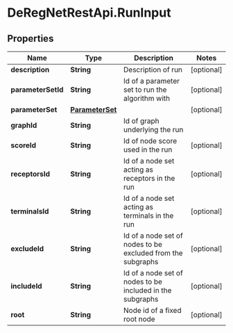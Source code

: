 # DeRegNetRestApi.RunInput

## Properties
Name | Type | Description | Notes
------------ | ------------- | ------------- | -------------
**description** | **String** | Description of run | [optional] 
**parameterSetId** | **String** | Id of a parameter set to run the algorithm with | [optional] 
**parameterSet** | [**ParameterSet**](ParameterSet.md) |  | [optional] 
**graphId** | **String** | Id of graph underlying the run | 
**scoreId** | **String** | Id of node score used in the run | [optional] 
**receptorsId** | **String** | Id of a node set acting as receptors in the run | [optional] 
**terminalsId** | **String** | Id of a node set acting as terminals in the run | [optional] 
**excludeId** | **String** | Id of a node set of nodes to be excluded from the subgraphs  | [optional] 
**includeId** | **String** | Id of a node set of nodes to be included in the subgraphs  | [optional] 
**root** | **String** | Node id of a fixed root node | [optional] 


